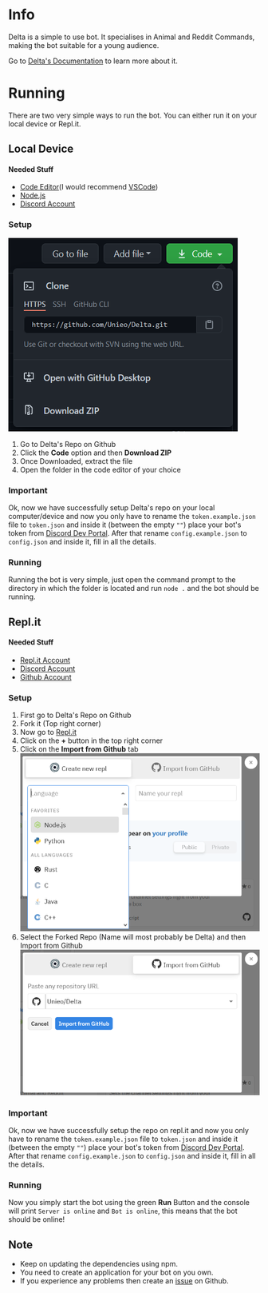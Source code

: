 # Info

Delta is a simple to use bot. It specialises in Animal and Reddit Commands, making the bot suitable for a young audience.

Go to [Delta's Documentation](https://unieo.gitbook.io/delta-docs/) to learn more about it.

# Running

There are two very simple ways to run the bot. You can either run it on your local device or Repl.it.

## Local Device

#### Needed Stuff

-   [Code Editor](https://www.geeksforgeeks.org/top-5-code-editors-in-2020/)(I would recommend [VSCode](https://code.visualstudio.com))
-   [Node.js](https://nodejs.org/)
-   [Discord Account](https://discord.com/register)

### Setup
![screenshot1](images/183820.png)
1.  Go to Delta's Repo on Github
2.  Click the **Code** option and then **Download ZIP**
3.  Once Downloaded, extract the file
4.  Open the folder in the code editor of your choice

### Important

Ok, now we have successfully setup Delta's repo on your local computer/device and now you only have to rename the `token.example.json` file to `token.json` and inside it (between the empty `""`) place your bot's token from [Discord Dev Portal](https://discord.com/developers/applications). After that rename `config.example.json` to `config.json` and inside it, fill in all the details.

### Running

Running the bot is very simple, just open the command prompt to the directory in which the folder is located and run `node .` and the bot should be running.

## Repl.it

#### Needed Stuff

-   [Repl.it Account](https://repl.it/signup)
-   [Discord Account](https://discord.com/register)
-   [Github Account](https://github.com/join)

### Setup

1.  First go to Delta's Repo on Github
2.  Fork it (Top right corner)
3.  Now go to [Repl.it](https://repl.it/)
4.  Click on the **+** button in the top right corner
5.  Click on the **Import from Github** tab
    ![screenshot4](images/184936.png)
6.  Select the Forked Repo (Name will most probably be Delta) and then Import from Github
    ![screenshot5](images/185032.png)

### Important

Ok, now we have successfully setup the repo on repl.it and now you only have to rename the `token.example.json` file to `token.json` and inside it (between the empty `""`) place your bot's token from [Discord Dev Portal](https://discord.com/developers/applications). After that rename `config.example.json` to `config.json` and inside it, fill in all the details.

### Running

Now you simply start the bot using the green **Run** Button and the console will print `Server is online` and `Bot is online`, this means that the bot should be online!

## Note

-   Keep on updating the dependencies using npm.
-   You need to create an application for your bot on you own.
-   If you experience any problems then create an [issue](https://github.com/Unieo/Delta/issues) on Github.
